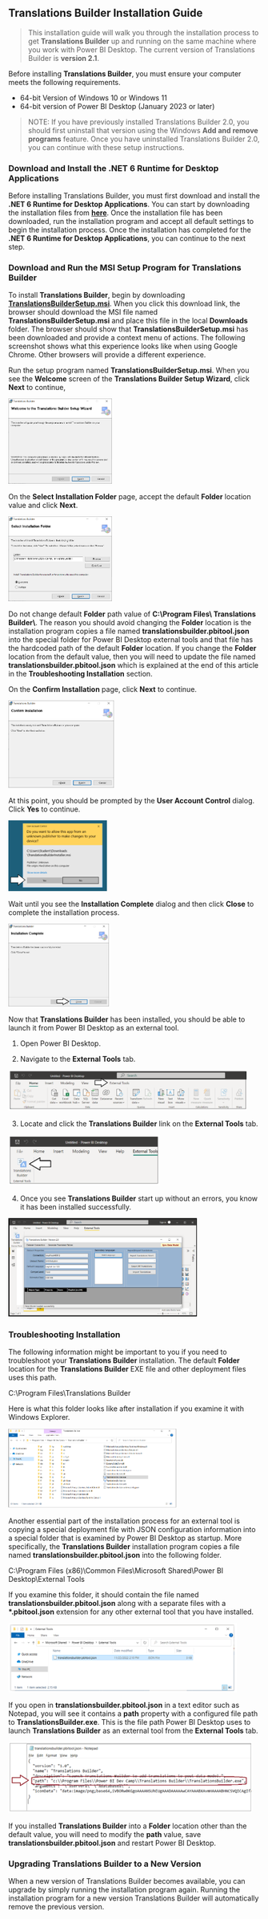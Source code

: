 ## **Translations Builder Installation Guide**
> This installation guide will walk you through the installation process
to get **Translations Builder** up and running on the same machine where
you work with Power BI Desktop. The current version of Translations
Builder is **version 2.1**.

Before installing **Translations Builder**, you must ensure your
computer meets the following requirements.

- 64-bit Version of Windows 10 or Windows 11
- 64-bit version of Power BI Desktop (January 2023 or later)

> NOTE: If you have previously installed Translations Builder 2.0, you
should first uninstall that version using the Windows **Add and remove
programs** feature. Once you have uninstalled Translations Builder 2.0,
you can continue with these setup instructions.

### Download and Install the .NET 6 Runtime for Desktop Applications

Before installing Translations Builder, you must first download and
install the **.NET 6 Runtime for Desktop Applications**. You can start
by downloading the installation files from
[**here**](https://dotnet.microsoft.com/en-us/download/dotnet/thank-you/runtime-desktop-6.0.14-windows-x64-installer).
Once the installation file has been downloaded, run the installation
program and accept all default settings to begin the installation
process. Once the installation has completed for the **.NET 6 Runtime
for Desktop Applications**, you can continue to the next step.

### Download and Run the MSI Setup Program for Translations Builder

To install **Translations Builder**, begin by downloading
[**TranslationsBuilderSetup.msi**](https://github.com/PowerBiDevCamp/TranslationsBuilder/raw/main/SetupFiles/TranslationsBuilderSetup.msi).
When you click this download link, the browser should download the MSI
file named **TranslationsBuilderSetup.msi** and place this file in the
local **Downloads** folder. The browser should show that
**TranslationsBuilderSetup.msi** has been downloaded and provide a
context menu of actions. The following screenshot shows what this
experience looks like when using Google Chrome. Other browsers will
provide a different experience.

Run the setup program named **TranslationsBuilderSetup.msi**. When you
see the **Welcome** screen of the **Translations Builder Setup Wizard**,
click **Next** to continue,

<img src="./images/InstallationGuide/media/image1.png"
style="width:2.15219in;height:1.76528in"
alt="Graphical user interface, text, application, email Description automatically generated" />

On the **Select Installation Folder** page, accept the default
**Folder** location value and click **Next**.

<img src="./images/InstallationGuide/media/image2.png"
style="width:2.15333in;height:1.76621in"
alt="Graphical user interface, text, application Description automatically generated" />

Do not change default **Folder** path value of **C:\Program Files\\
Translations Builder\\**. The reason you should avoid changing the
**Folder** location is the installation program copies a file named
**translationsbuilder.pbitool.json** into the special folder for Power
BI Desktop external tools and that file has the hardcoded path of the
default **Folder** location. If you change the **Folder** location from
the default value, then you will need to update the file named
**translationsbuilder.pbitool.json** which is explained at the end of
this article in the **Troubleshooting Installation** section.

On the **Confirm Installation** page, click **Next** to continue.

<img src="./images/InstallationGuide/media/image3.png"
style="width:2.19847in;height:1.80324in"
alt="Graphical user interface, text, application, email Description automatically generated" />

At this point, you should be prompted by the **User Account Control**
dialog. Click **Yes** to continue.

<img src="./images/InstallationGuide/media/image4.png"
style="width:2.04762in;height:1.47382in" />

Wait until you see the **Installation Complete** dialog and then click
**Close** to complete the installation process.

<img src="./images/InstallationGuide/media/image5.png"
style="width:2.09524in;height:1.71857in" />

Now that **Translations Builder** has been installed, you should be able
to launch it from Power BI Desktop as an external tool.

1.  Open Power BI Desktop.

2.  Navigate to the **External Tools** tab.

<img src="./images/InstallationGuide/media/image6.png"
style="width:4.96825in;height:0.8446in" />

3.  Locate and click the **Translations Builder** link on the **External
    Tools** tab.

<img src="./images/InstallationGuide/media/image7.png"
style="width:3.15873in;height:1.04812in" />

4.  Once you see **Translations Builder** start up without an errors,
    you know it has been installed successfully.

<img src="./images/InstallationGuide/media/image8.png"
style="width:3.92969in;height:2.04402in" />

### Troubleshooting Installation

The following information might be important to you if you need to
troubleshoot your **Translations Builder** installation. The default
**Folder** location for the **Translations Builder** EXE file and other
deployment files uses this path.

C:\Program Files\Translations Builder

Here is what this folder looks like after installation if you examine it
with Windows Explorer.

<img src="./images/InstallationGuide/media/image9.png"
style="width:3.53349in;height:1.65079in" />

Another essential part of the installation process for an external tool
is copying a special deployment file with JSON configuration information
into a special folder that is examined by Power BI Desktop as startup.
More specifically, the **Translations Builder** installation program
copies a file named **translationsbuilder.pbitool.json** into the
following folder.

C:\Program Files (x86)\Common Files\Microsoft Shared\Power BI
Desktop\External Tools

If you examine this folder, it should contain the file named
**translationsbuilder.pbitool.json** along with a separate files with a
**\*.pbitool.json** extension for any other external tool that you have
installed.

<img src="./images/InstallationGuide/media/image10.png"
style="width:4.76191in;height:1.44444in" />

If you open in **translationsbuilder.pbitool.json** in a text editor
such as Notepad, you will see it contains a **path** property with a
configured file path to **TranslationsBuilder.exe**. This is the file
path Power BI Desktop uses to launch **Translations Builder** as an
external tool from the **External Tools** tab.

<img src="./images/InstallationGuide/media/image11.png"
style="width:5.07177in;height:1.47245in" />

If you installed **Translations Builder** into a **Folder** location
other than the default value, you will need to modify the **path**
value, save **translationsbuilder.pbitool.json** and restart Power BI
Desktop.

### Upgrading Translations Builder to a New Version

When a new version of Translations Builder becomes available, you can
upgrade by simply running the installation program again. Running the
installation program for a new version Translations Builder will
automatically remove the previous version.

